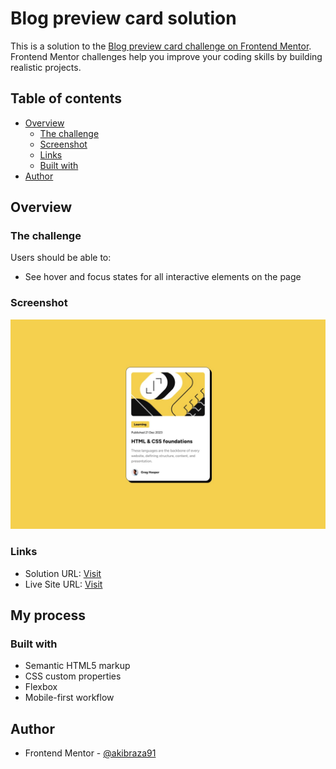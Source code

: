 # Blog preview card solution

This is a solution to the [Blog preview card challenge on Frontend Mentor](https://www.frontendmentor.io/challenges/blog-preview-card-ckPaj01IcS). Frontend Mentor challenges help you improve your coding skills by building realistic projects. 

## Table of contents

- [Overview](#overview)
  - [The challenge](#the-challenge)
  - [Screenshot](#screenshot)
  - [Links](#links)
  - [Built with](#built-with)
- [Author](#author)

## Overview

### The challenge

Users should be able to:

- See hover and focus states for all interactive elements on the page

### Screenshot

![](./design/desktop-design.jpg)

### Links

- Solution URL: [Visit](https://www.frontendmentor.io/solutions/responsive-blog-preview-card-using-html-css-javascript-IU2a0FNmjA)
- Live Site URL: [Visit](https://akibraza91.github.io/blog-preview-card/)

## My process

### Built with

- Semantic HTML5 markup
- CSS custom properties
- Flexbox
- Mobile-first workflow


## Author

- Frontend Mentor - [@akibraza91](https://www.frontendmentor.io/profile/akibraza91)
